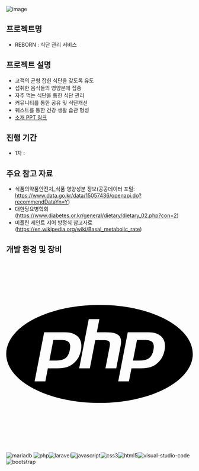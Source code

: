 ![image](https://github.com/PHP-506-wdye/project-2/assets/126547857/9f9e3d9c-5fe7-41af-99ae-856327d59aa5)


## 프로젝트명
   - REBORN : 식단 관리 서비스

## 프로젝트 설명
   - 고객의 균형 잡힌 식단을 갖도록 유도
   - 섭취한 음식들의 영양분에 집중
   - 자주 먹는 식단을 통한 식단 관리
   - 커뮤니티를 통한 공유 및 식단개선
   - 퀘스트를 통한 건강 생활 습관 형성
   - [소개 PPT 링크](https://www.canva.com/design/DAFpma63MDA/jFHxAMayXLwd1fSh8gIA1A/view?utm_content=DAFpma63MDA&utm_campaign=designshare&utm_medium=link&utm_source=publishsharelink)

## 진행 기간
   - 1차 : 

## 주요 참고 자료
   - 식품의약품안전처_식품 영양성분 정보(공공데이터 포털: https://www.data.go.kr/data/15057436/openapi.do?recommendDataYn=Y)
   - 대한당요병학회(https://www.diabetes.or.kr/general/dietary/dietary_02.php?con=2)
   - 미플린 세인트 지어 방정식 참고자료(https://en.wikipedia.org/wiki/Basal_metabolic_rate)

## 개발 환경 및 장비
<svg role="img" viewBox="0 0 24 24" xmlns="http://www.w3.org/2000/svg"><title>PHP</title><path d="M7.01 10.207h-.944l-.515 2.648h.838c.556 0 .97-.105 1.242-.314.272-.21.455-.559.55-1.049.092-.47.05-.802-.124-.995-.175-.193-.523-.29-1.047-.29zM12 5.688C5.373 5.688 0 8.514 0 12s5.373 6.313 12 6.313S24 15.486 24 12c0-3.486-5.373-6.312-12-6.312zm-3.26 7.451c-.261.25-.575.438-.917.551-.336.108-.765.164-1.285.164H5.357l-.327 1.681H3.652l1.23-6.326h2.65c.797 0 1.378.209 1.744.628.366.418.476 1.002.33 1.752a2.836 2.836 0 0 1-.305.847c-.143.255-.33.49-.561.703zm4.024.715l.543-2.799c.063-.318.039-.536-.068-.651-.107-.116-.336-.174-.687-.174H11.46l-.704 3.625H9.388l1.23-6.327h1.367l-.327 1.682h1.218c.767 0 1.295.134 1.586.401s.378.7.263 1.299l-.572 2.944h-1.389zm7.597-2.265a2.782 2.782 0 0 1-.305.847c-.143.255-.33.49-.561.703a2.44 2.44 0 0 1-.917.551c-.336.108-.765.164-1.286.164h-1.18l-.327 1.682h-1.378l1.23-6.326h2.649c.797 0 1.378.209 1.744.628.366.417.477 1.001.331 1.751zM17.766 10.207h-.943l-.516 2.648h.838c.557 0 .971-.105 1.242-.314.272-.21.455-.559.551-1.049.092-.47.049-.802-.125-.995s-.524-.29-1.047-.29z"/></svg>

   
   ![mariadb](https://github.com/PHP-506-wdye/project-2/assets/126547805/1816a975-eec0-4960-87ca-c66ddca34fa2)
   ![php](https://github.com/PHP-506-wdye/project-2/assets/126547805/4e60555c-e228-4625-ab55-1ffc29650c2c)![laravel](https://github.com/PHP-506-wdye/project-2/assets/126547805/94a7b14d-d788-4515-b3b6-5e3ba5df0e0b)![javascript](https://github.com/PHP-506-wdye/project-2/assets/126547805/f9e4157c-0bf0-4ddf-8f74-0b291ac6bcf4)![css3](https://github.com/PHP-506-wdye/project-2/assets/126547805/238fd694-2056-4969-9035-b3b6f095923a)![html5](https://github.com/PHP-506-wdye/project-2/assets/126547805/ef5011d9-5fd1-4391-b57f-11f907b45097)![visual-studio-code](https://github.com/PHP-506-wdye/project-2/assets/126547805/ea1e0a09-9bf9-46b7-9cb5-42fedd776ada)![bootstrap](https://github.com/PHP-506-wdye/project-2/assets/126547805/33c44e47-3165-414e-ab5d-fea85ecbf2b2)

   

